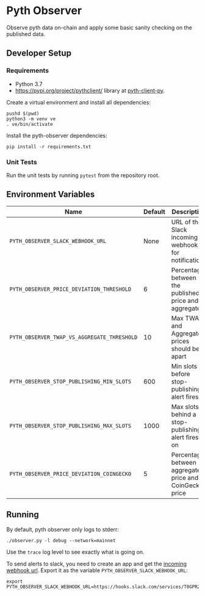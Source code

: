 # Pyth Observer

Observe pyth data on-chain and apply some basic sanity checking on the
published data.

## Developer Setup

### Requirements
- Python 3.7
- https://pypi.org/project/pythclient/ library at [pyth-client-py](https://github.com/pyth-network/pyth-client-py).

Create a virtual environment and install all dependencies:

    pushd $(pwd)
    python3 -m venv ve
    . ve/bin/activate

Install the pyth-observer dependencies:

```shell
pip install -r requirements.txt
```

### Unit Tests

Run the unit tests by running `pytest` from the repository root.

## Environment Variables

| **Name**                                    | **Default** | **Description**                                        |
| ------------------------------------------- | ----------- | ------------------------------------------------------ |
| `PYTH_OBSERVER_SLACK_WEBHOOK_URL`           | None        | URL of the Slack incoming webhook for notifications    |
| `PYTH_OBSERVER_PRICE_DEVIATION_THRESHOLD`   | 6           | Percentage between the published price and aggregate   |
| `PYTH_OBSERVER_TWAP_VS_AGGREGATE_THRESHOLD` | 10          | Max TWAP and Aggregate prices should be apart          |
| `PYTH_OBSERVER_STOP_PUBLISHING_MIN_SLOTS`   | 600         | Min slots before stop-publishing alert fires           |
| `PYTH_OBSERVER_STOP_PUBLISHING_MAX_SLOTS`   | 1000        | Max slots behind a stop-publishing alert fires on      |
| `PYTH_OBSERVER_PRICE_DEVIATION_COINGECKO`   | 5           | Percentage between aggregate price and CoinGecko price |

## Running

By default, pyth observer only logs to stderr:

```shell
./observer.py -l debug --network=mainnet
```

Use the `trace` log level to see exactly what is going on.

To send alerts to slack, you need to create an app and get the [incoming webhook url](https://api.slack.com/messaging/webhooks). Export it as the variable `PYTH_OBSERVER_SLACK_WEBHOOK_URL`:

```shell
export PYTH_OBSERVER_SLACK_WEBHOOK_URL=https://hooks.slack.com/services/T0GPR2P4K/B02J164R5MF/XYZ123LMAOZOMGBBQWTF
```
